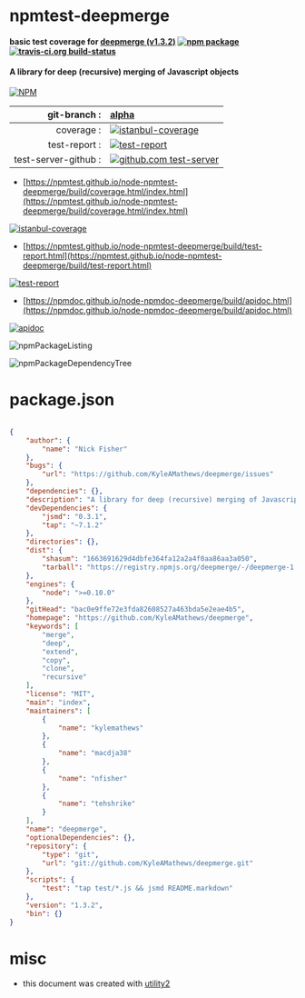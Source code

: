 # npmtest-deepmerge

#### basic test coverage for  [deepmerge (v1.3.2)](https://github.com/KyleAMathews/deepmerge)  [![npm package](https://img.shields.io/npm/v/npmtest-deepmerge.svg?style=flat-square)](https://www.npmjs.org/package/npmtest-deepmerge) [![travis-ci.org build-status](https://api.travis-ci.org/npmtest/node-npmtest-deepmerge.svg)](https://travis-ci.org/npmtest/node-npmtest-deepmerge)

#### A library for deep (recursive) merging of Javascript objects

[![NPM](https://nodei.co/npm/deepmerge.png?downloads=true&downloadRank=true&stars=true)](https://www.npmjs.com/package/deepmerge)

| git-branch : | [alpha](https://github.com/npmtest/node-npmtest-deepmerge/tree/alpha)|
|--:|:--|
| coverage : | [![istanbul-coverage](https://npmtest.github.io/node-npmtest-deepmerge/build/coverage.badge.svg)](https://npmtest.github.io/node-npmtest-deepmerge/build/coverage.html/index.html)|
| test-report : | [![test-report](https://npmtest.github.io/node-npmtest-deepmerge/build/test-report.badge.svg)](https://npmtest.github.io/node-npmtest-deepmerge/build/test-report.html)|
| test-server-github : | [![github.com test-server](https://npmtest.github.io/node-npmtest-deepmerge/GitHub-Mark-32px.png)](https://npmtest.github.io/node-npmtest-deepmerge/build/app/index.html) | | build-artifacts : | [![build-artifacts](https://npmtest.github.io/node-npmtest-deepmerge/glyphicons_144_folder_open.png)](https://github.com/npmtest/node-npmtest-deepmerge/tree/gh-pages/build)|

- [https://npmtest.github.io/node-npmtest-deepmerge/build/coverage.html/index.html](https://npmtest.github.io/node-npmtest-deepmerge/build/coverage.html/index.html)

[![istanbul-coverage](https://npmtest.github.io/node-npmtest-deepmerge/build/screenCapture.buildCi.browser.%252Ftmp%252Fbuild%252Fcoverage.lib.html.png)](https://npmtest.github.io/node-npmtest-deepmerge/build/coverage.html/index.html)

- [https://npmtest.github.io/node-npmtest-deepmerge/build/test-report.html](https://npmtest.github.io/node-npmtest-deepmerge/build/test-report.html)

[![test-report](https://npmtest.github.io/node-npmtest-deepmerge/build/screenCapture.buildCi.browser.%252Ftmp%252Fbuild%252Ftest-report.html.png)](https://npmtest.github.io/node-npmtest-deepmerge/build/test-report.html)

- [https://npmdoc.github.io/node-npmdoc-deepmerge/build/apidoc.html](https://npmdoc.github.io/node-npmdoc-deepmerge/build/apidoc.html)

[![apidoc](https://npmdoc.github.io/node-npmdoc-deepmerge/build/screenCapture.buildCi.browser.%252Ftmp%252Fbuild%252Fapidoc.html.png)](https://npmdoc.github.io/node-npmdoc-deepmerge/build/apidoc.html)

![npmPackageListing](https://npmtest.github.io/node-npmtest-deepmerge/build/screenCapture.npmPackageListing.svg)

![npmPackageDependencyTree](https://npmtest.github.io/node-npmtest-deepmerge/build/screenCapture.npmPackageDependencyTree.svg)



# package.json

```json

{
    "author": {
        "name": "Nick Fisher"
    },
    "bugs": {
        "url": "https://github.com/KyleAMathews/deepmerge/issues"
    },
    "dependencies": {},
    "description": "A library for deep (recursive) merging of Javascript objects",
    "devDependencies": {
        "jsmd": "0.3.1",
        "tap": "~7.1.2"
    },
    "directories": {},
    "dist": {
        "shasum": "1663691629d4dbfe364fa12a2a4f0aa86aa3a050",
        "tarball": "https://registry.npmjs.org/deepmerge/-/deepmerge-1.3.2.tgz"
    },
    "engines": {
        "node": ">=0.10.0"
    },
    "gitHead": "bac0e9ffe72e3fda82608527a463bda5e2eae4b5",
    "homepage": "https://github.com/KyleAMathews/deepmerge",
    "keywords": [
        "merge",
        "deep",
        "extend",
        "copy",
        "clone",
        "recursive"
    ],
    "license": "MIT",
    "main": "index",
    "maintainers": [
        {
            "name": "kylemathews"
        },
        {
            "name": "macdja38"
        },
        {
            "name": "nfisher"
        },
        {
            "name": "tehshrike"
        }
    ],
    "name": "deepmerge",
    "optionalDependencies": {},
    "repository": {
        "type": "git",
        "url": "git://github.com/KyleAMathews/deepmerge.git"
    },
    "scripts": {
        "test": "tap test/*.js && jsmd README.markdown"
    },
    "version": "1.3.2",
    "bin": {}
}
```



# misc
- this document was created with [utility2](https://github.com/kaizhu256/node-utility2)
